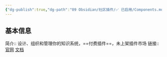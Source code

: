 ```yaml
---
{"dg-publish":true,"dg-path":"09 Obsidian/社区插件/✅ 已启用/Components.md","permalink":"/09 Obsidian/社区插件/✅ 已启用/Components/","noteIcon":"dg-note-icon","created":"2025-07-31","updated":"2025-07-31"}
---
```



## 基本信息

简介:: 设计、组织和管理你的知识系统，==付费插件==，未上架插件市场
链接:: [官网](https://cp.cc1234.cc/) [文档](https://wxycbt0cjk.feishu.cn/wiki/F14cwgZrGiM3CxkekUxcEr5YnSg)